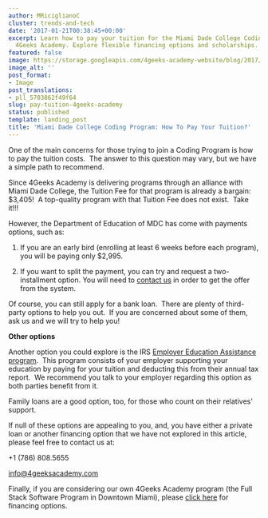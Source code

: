 ```yaml
---
author: MRiciglianoC
cluster: trends-and-tech
date: '2017-01-21T00:38:45+00:00'
excerpt: Learn how to pay your tuition for the Miami Dade College Coding Program with
  4Geeks Academy. Explore flexible financing options and scholarships.
featured: false
image: https://storage.googleapis.com/4geeks-academy-website/blog/2017/01/Screen-Shot-2017-05-08-at-11.59.52-PM.png
image_alt: ''
post_format:
- Image
post_translations:
- pll_5703862f49f64
slug: pay-tuition-4geeks-academy
status: published
template: landing_post
title: 'Miami Dade College Coding Program: How To Pay Your Tuition?'
---
```

One of the main concerns for those trying to join a Coding Program is how to pay the tuition costs.  The answer to this question may vary, but we have a simple path to recommend.

Since 4Geeks Academy is delivering programs through an alliance with Miami Dade College, the Tuition Fee for that program is already a bargain: $3,405!  A top-quality program with that Tuition Fee does not exist.  Take it!!!

However, the Department of Education of MDC has come with payments options, such as:

  1. If you are an early bird (enrolling at least 6 weeks before each program), you will be paying only $2,995.

 	
  2. If you want to split the payment, you can try and request a two-installment option. You will need to [contact us](mailto:admissions@4geeksacademy.com) in order to get the offer from the system.


Of course, you can still apply for a bank loan.  There are plenty of third-party options to help you out.  If you are concerned about some of them, ask us and we will try to help you!

**Other options**

Another option you could explore is the IRS [Employer Education Assistance program](https://www.irs.gov/publications/p15b/ar02.html#en_US_2016_publink1000193755).  This program consists of your employer supporting your education by paying for your tuition and deducting this from their annual tax report.  We recommend you talk to your employer regarding this option as both parties benefit from it.

Family loans are a good option, too, for those who count on their relatives’ support.

If null of these options are appealing to you, and, you have either a private loan or another financing option that we have not explored in this article, please feel free to contact us at:

+1 (786) 808.5655

info@4geeksacademy.com

Finally, if you are considering our own 4Geeks Academy program (the Full Stack Software Program in Downtown Miami), please [click here](https://4geeksacademy.skills.fund/) for financing options.